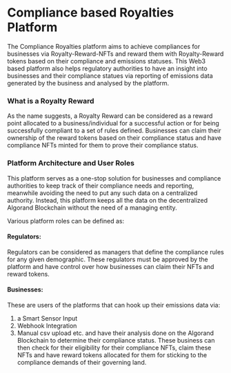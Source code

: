 # Compliance based Royalties Platform
The Compliance Royalties platform aims to achieve compliances for businesses via Royalty-Reward-NFTs and reward them with Royalty-Reward tokens based on their compliance and emissions statuses. This Web3 based platform also helps regulatory authorities to have an insight into businesses and their compliance statues via reporting of emissions data generated by the business and analysed by the platform. 

### What is a Royalty Reward
As the name suggests, a Royalty Reward can be considered as a reward point allocated to a business/individual for a successful action or for being successfully compliant to a set of rules defined. Businesses can claim their ownership of the reward tokens based on their compliance status and have compliance NFTs minted for them to prove their compliance status. 

### Platform Architecture and User Roles
This platform serves as a one-stop solution for businesses and compliance authorities to keep track of their compliance needs and reporting, meanwhile avoiding the need to put any such data on a centralized authority. Instead, this platform keeps all the data on the decentralized Algorand Blockchain without the need of a managing entity. 

Various platform roles can be defined as:
#### Regulators: 
Regulators can be considered as managers that define the compliance rules for any given demographic. These regulators must be approved by the platform and have control over how businesses can claim their NFTs and reward tokens. 

#### Businesses:
These are users of the platforms that can hook up their emissions data via:
1. a Smart Sensor Input
2. Webhook Integration
3. Manual csv upload etc.
and have their analysis done on the Algorand Blockchain to determine their compliance status. These business can then check for their eligibility for their compliance NFTs, claim these NFTs and have reward tokens allocated for them for sticking to the compliance demands of their governing land. 

